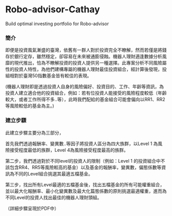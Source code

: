 # Robo-advisor-Cathay
Build optimal investing portfolio for Robo-advisor 
### 簡介 ###
即便是投資風氣漸盛的臺灣，依舊有一群人對於投資完全不瞭解，然而若僅是將錢存於銀行定存，雖然穩定，卻容易在未來被通膨侵蝕。機器人理財適逢數據分析風靡的現代推出，恰為不瞭解投資的投資人提供另一種選擇。此專案分析不同風險屬性的投資人特性，為他們建構專屬的機器人理財最佳投資組合，經計算後發現，投組相對於臺灣50指數基金皆有較佳的表現。

(機器人理財即是透過投資人自身的風險偏好、投資目的、工作、年齡等資訊，為投資人建立適合他的投資組合，例如：若有位投資人能接受的風險程度較低（年齡較大，或者工作所得不多..等），此時我們配給的基金組合可能會偏向以RR1、RR2等風險較低的基金為主。)

### 建立步驟 ###
此建立步驟主要分為三部分，

首先我們透過報酬率、變異數..等因子將投資人區分為四大族群，以Level 1 為風險接受程度最低的族群，Level 4為風險接受程度最高的族群。

第二步，我們透過對於不同level的投資人的限制（例如：Level 1 的投資組合中不該包含RR4、RR5等風險較高的基金）以及基金的報酬率，變異數，偏態係數等資訊為不同的Level組合挑選其最適五檔基金。

第三步，找出所有Level最適的五檔基金後，找出五檔基金的所有可能權重組合，並以最大化報酬率、最小化變異數及最大化篇態係數的原則挑選最適權重，進而為不同Level的投資人找出最佳的機器人理財頭組。

（詳細步驟呈現於PDF中）


